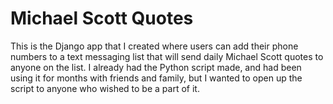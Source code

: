 # Michael Scott Quotes

This is the Django app that I created where users can add their phone numbers
to a text messaging list that will send daily Michael Scott
quotes to anyone on the list. I already had the Python script made, and had been using
it for months with friends and family, but I wanted to open up the script to anyone
who wished to be a part of it.